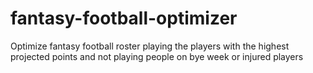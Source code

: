 # fantasy-football-optimizer
Optimize fantasy football roster playing the players with the highest projected points and not playing people on bye week or injured players
